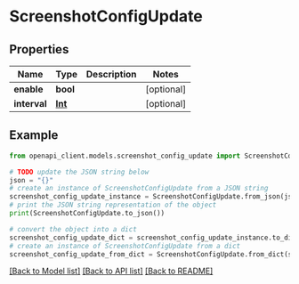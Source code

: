 # ScreenshotConfigUpdate


## Properties

Name | Type | Description | Notes
------------ | ------------- | ------------- | -------------
**enable** | **bool** |  | [optional] 
**interval** | [**Int**](Int.md) |  | [optional] 

## Example

```python
from openapi_client.models.screenshot_config_update import ScreenshotConfigUpdate

# TODO update the JSON string below
json = "{}"
# create an instance of ScreenshotConfigUpdate from a JSON string
screenshot_config_update_instance = ScreenshotConfigUpdate.from_json(json)
# print the JSON string representation of the object
print(ScreenshotConfigUpdate.to_json())

# convert the object into a dict
screenshot_config_update_dict = screenshot_config_update_instance.to_dict()
# create an instance of ScreenshotConfigUpdate from a dict
screenshot_config_update_from_dict = ScreenshotConfigUpdate.from_dict(screenshot_config_update_dict)
```
[[Back to Model list]](../README.md#documentation-for-models) [[Back to API list]](../README.md#documentation-for-api-endpoints) [[Back to README]](../README.md)


